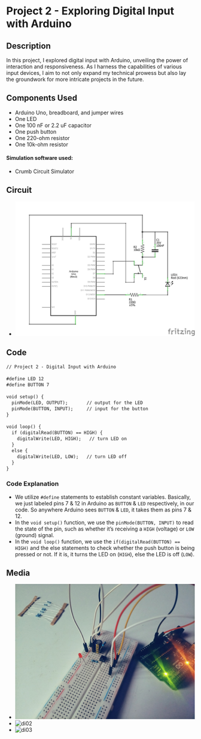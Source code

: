 # Project 2 - Exploring Digital Input with Arduino

## Description

In this project, I explored digital input with Arduino, unveiling the power of interaction and responsiveness. As I harness the capabilities of various input devices, I aim to not only expand my technical prowess but also lay the groundwork for more intricate projects in the future.

## Components Used
- Arduino Uno, breadboard, and jumper wires
- One LED
- One 100 nF or 2.2 uF capacitor
- One push button
- One 220-ohm resistor
- One 10k-ohm resistor
#### Simulation software used:
- Crumb Circuit Simulator

## Circuit
- ![Circuit Diagram](circuit/digital_input.jpg)

## Code

```arduino
// Project 2 - Digital Input with Arduino

#define LED 12
#define BUTTON 7

void setup() {
  pinMode(LED, OUTPUT);       // output for the LED
  pinMode(BUTTON, INPUT);     // input for the button
}

void loop() {
  if (digitalRead(BUTTON) == HIGH) {
    digitalWrite(LED, HIGH);   // turn LED on
  }
  else {
    digitalWrite(LED, LOW);   // turn LED off
  }
}
```
### Code Explanation
- We utilize `#define` statements to establish constant variables. Basically, we just labeled pins 7 & 12 in Arduino as `BUTTON` & `LED` respectively, in our code. So anywhere Arduino sees `BUTTON` & `LED`, it takes them as pins 7 & 12.
- In the `void setup()` function, we use the `pinMode(BUTTON, INPUT)` to read the state of the pin, such as whether it’s receiving a `HIGH` (voltage) or `LOW` (ground) signal.
- In the `void loop()` function, we use the `if(digitalRead(BUTTON) == HIGH)` and the else statements to check whether the push button is being pressed or not. If it is, it turns the LED on (`HIGH`), else the LED is off (`LOW`).
## Media
- ![di01](media/di01.jpg)
- ![di02](media/di02.gif)
- ![di03](media/di03.gif)
